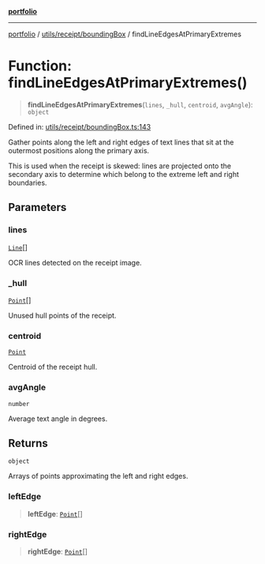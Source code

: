 [**portfolio**](../../../../README.md)

***

[portfolio](../../../../modules.md) / [utils/receipt/boundingBox](../README.md) / findLineEdgesAtPrimaryExtremes

# Function: findLineEdgesAtPrimaryExtremes()

> **findLineEdgesAtPrimaryExtremes**(`lines`, `_hull`, `centroid`, `avgAngle`): `object`

Defined in: [utils/receipt/boundingBox.ts:143](https://github.com/tnorlund/Portfolio/blob/bcc8269a88b4909082c9fd8d4e4e7c7929beb1ce/portfolio/utils/receipt/boundingBox.ts#L143)

Gather points along the left and right edges of text lines that sit at
the outermost positions along the primary axis.

This is used when the receipt is skewed: lines are projected onto the
secondary axis to determine which belong to the extreme left and right
boundaries.

## Parameters

### lines

[`Line`](../../../../types/api/interfaces/Line.md)[]

OCR lines detected on the receipt image.

### \_hull

[`Point`](../../../../types/api/interfaces/Point.md)[]

Unused hull points of the receipt.

### centroid

[`Point`](../../../../types/api/interfaces/Point.md)

Centroid of the receipt hull.

### avgAngle

`number`

Average text angle in degrees.

## Returns

`object`

Arrays of points approximating the left and right edges.

### leftEdge

> **leftEdge**: [`Point`](../../../../types/api/interfaces/Point.md)[]

### rightEdge

> **rightEdge**: [`Point`](../../../../types/api/interfaces/Point.md)[]
